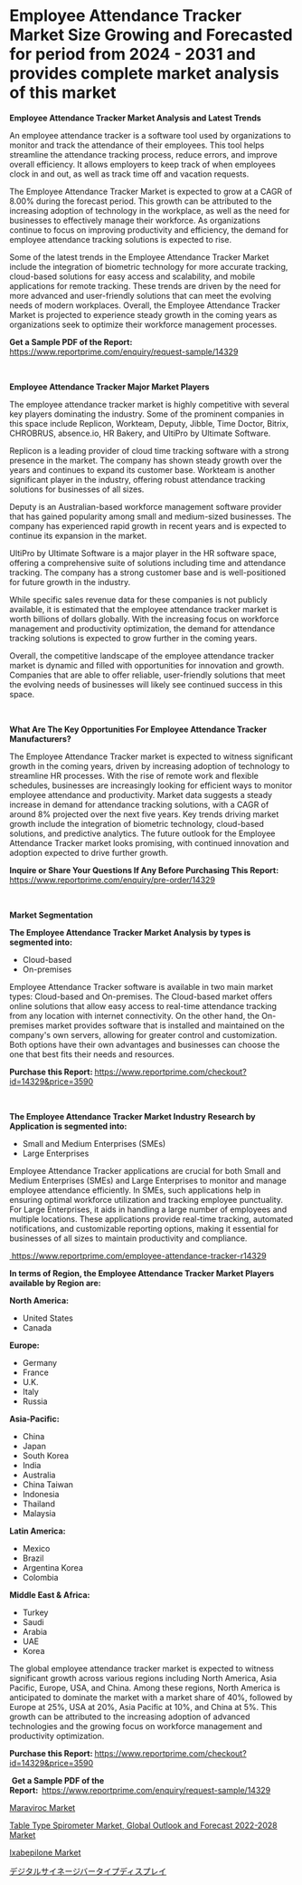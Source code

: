 <p><h1>Employee Attendance Tracker Market Size Growing and Forecasted for period from 2024 - 2031 and provides complete market analysis of this market</h1></p><p><strong>Employee Attendance Tracker Market Analysis and Latest Trends</strong></p>
<p><p>An employee attendance tracker is a software tool used by organizations to monitor and track the attendance of their employees. This tool helps streamline the attendance tracking process, reduce errors, and improve overall efficiency. It allows employers to keep track of when employees clock in and out, as well as track time off and vacation requests.</p><p>The Employee Attendance Tracker Market is expected to grow at a CAGR of 8.00% during the forecast period. This growth can be attributed to the increasing adoption of technology in the workplace, as well as the need for businesses to effectively manage their workforce. As organizations continue to focus on improving productivity and efficiency, the demand for employee attendance tracking solutions is expected to rise.</p><p>Some of the latest trends in the Employee Attendance Tracker Market include the integration of biometric technology for more accurate tracking, cloud-based solutions for easy access and scalability, and mobile applications for remote tracking. These trends are driven by the need for more advanced and user-friendly solutions that can meet the evolving needs of modern workplaces. Overall, the Employee Attendance Tracker Market is projected to experience steady growth in the coming years as organizations seek to optimize their workforce management processes.</p></p>
<p><strong>Get a Sample PDF of the Report:&nbsp;</strong> <a href="https://www.reportprime.com/enquiry/request-sample/14329">https://www.reportprime.com/enquiry/request-sample/14329</a></p>
<p>&nbsp;</p>
<p><strong>Employee Attendance Tracker Major Market Players</strong></p>
<p><p>The employee attendance tracker market is highly competitive with several key players dominating the industry. Some of the prominent companies in this space include Replicon, Workteam, Deputy, Jibble, Time Doctor, Bitrix, CHROBRUS, absence.io, HR Bakery, and UltiPro by Ultimate Software.</p><p>Replicon is a leading provider of cloud time tracking software with a strong presence in the market. The company has shown steady growth over the years and continues to expand its customer base. Workteam is another significant player in the industry, offering robust attendance tracking solutions for businesses of all sizes.</p><p>Deputy is an Australian-based workforce management software provider that has gained popularity among small and medium-sized businesses. The company has experienced rapid growth in recent years and is expected to continue its expansion in the market.</p><p>UltiPro by Ultimate Software is a major player in the HR software space, offering a comprehensive suite of solutions including time and attendance tracking. The company has a strong customer base and is well-positioned for future growth in the industry.</p><p>While specific sales revenue data for these companies is not publicly available, it is estimated that the employee attendance tracker market is worth billions of dollars globally. With the increasing focus on workforce management and productivity optimization, the demand for attendance tracking solutions is expected to grow further in the coming years.</p><p>Overall, the competitive landscape of the employee attendance tracker market is dynamic and filled with opportunities for innovation and growth. Companies that are able to offer reliable, user-friendly solutions that meet the evolving needs of businesses will likely see continued success in this space.</p></p>
<p>&nbsp;</p>
<p><strong>What Are The Key Opportunities For Employee Attendance Tracker Manufacturers?</strong></p>
<p><p>The Employee Attendance Tracker market is expected to witness significant growth in the coming years, driven by increasing adoption of technology to streamline HR processes. With the rise of remote work and flexible schedules, businesses are increasingly looking for efficient ways to monitor employee attendance and productivity. Market data suggests a steady increase in demand for attendance tracking solutions, with a CAGR of around 8% projected over the next five years. Key trends driving market growth include the integration of biometric technology, cloud-based solutions, and predictive analytics. The future outlook for the Employee Attendance Tracker market looks promising, with continued innovation and adoption expected to drive further growth.</p></p>
<p><strong>Inquire or Share Your Questions If Any Before Purchasing This Report:</strong> <a href="https://www.reportprime.com/enquiry/pre-order/14329">https://www.reportprime.com/enquiry/pre-order/14329</a></p>
<p>&nbsp;</p>
<p><strong>Market Segmentation</strong></p>
<p><strong>The Employee Attendance Tracker Market Analysis by types is segmented into:</strong></p>
<p><ul><li>Cloud-based</li><li>On-premises</li></ul></p>
<p><p>Employee Attendance Tracker software is available in two main market types: Cloud-based and On-premises. The Cloud-based market offers online solutions that allow easy access to real-time attendance tracking from any location with internet connectivity. On the other hand, the On-premises market provides software that is installed and maintained on the company's own servers, allowing for greater control and customization. Both options have their own advantages and businesses can choose the one that best fits their needs and resources.</p></p>
<p><strong>Purchase this Report:&nbsp;</strong><a href="https://www.reportprime.com/checkout?id=14329&price=3590">https://www.reportprime.com/checkout?id=14329&price=3590</a></p>
<p>&nbsp;</p>
<p><strong>The Employee Attendance Tracker Market Industry Research by Application is segmented into:</strong></p>
<p><ul><li>Small and Medium Enterprises (SMEs)</li><li>Large Enterprises</li></ul></p>
<p><p>Employee Attendance Tracker applications are crucial for both Small and Medium Enterprises (SMEs) and Large Enterprises to monitor and manage employee attendance efficiently. In SMEs, such applications help in ensuring optimal workforce utilization and tracking employee punctuality. For Large Enterprises, it aids in handling a large number of employees and multiple locations. These applications provide real-time tracking, automated notifications, and customizable reporting options, making it essential for businesses of all sizes to maintain productivity and compliance.</p></p>
<p><a href="https://www.reportprime.com/employee-attendance-tracker-r14329">&nbsp;https://www.reportprime.com/employee-attendance-tracker-r14329</a></p>
<p><strong>In terms of Region, the Employee Attendance Tracker Market Players available by Region are:</strong></p>
<p>
    <p> <strong> North America: </strong>
        <ul>
            <li>United States</li>
            <li>Canada</li>
        </ul>
        </p> 
    <p> <strong> Europe: </strong>
        <ul>
            <li>Germany</li>
            <li>France</li>
            <li>U.K.</li>
            <li>Italy</li>
            <li>Russia</li>
        </ul>
        </p> 
    <p> <strong> Asia-Pacific: </strong>
        <ul>
            <li>China</li>
            <li>Japan</li>
            <li>South Korea</li>
            <li>India</li>
            <li>Australia</li>
            <li>China Taiwan</li>
            <li>Indonesia</li>
            <li>Thailand</li>
            <li>Malaysia</li>
        </ul>
        </p> 
    <p> <strong> Latin America: </strong>
        <ul>
            <li>Mexico</li>
            <li>Brazil</li>
            <li>Argentina Korea</li>
            <li>Colombia</li>
        </ul>
        </p> 
    <p> <strong> Middle East & Africa: </strong>
        <ul>
            <li>Turkey</li>
            <li>Saudi</li>
            <li>Arabia</li>
            <li>UAE</li>
            <li>Korea</li>
        </ul>
    </p>
    </p>
<p><p>The global employee attendance tracker market is expected to witness significant growth across various regions including North America, Asia Pacific, Europe, USA, and China. Among these regions, North America is anticipated to dominate the market with a market share of 40%, followed by Europe at 25%, USA at 20%, Asia Pacific at 10%, and China at 5%. This growth can be attributed to the increasing adoption of advanced technologies and the growing focus on workforce management and productivity optimization.</p></p>
<p><strong>Purchase this Report: </strong><a href="https://www.reportprime.com/checkout?id=14329&price=3590">https://www.reportprime.com/checkout?id=14329&price=3590</a></p>
<p>&nbsp;<strong>Get a Sample PDF of the Report:&nbsp;&nbsp;</strong><a href="https://www.reportprime.com/enquiry/request-sample/14329">https://www.reportprime.com/enquiry/request-sample/14329</a></p>
<p><strong></strong></p>
<p><p><a href="https://github.com/LiamKanenood/Market-Research-Report-List-2/blob/main/maraviroc-market.md">Maraviroc Market</a></p><p><a href="https://issuu.com/reportprime-2/docs/table-type-spirometer-market-global_92ec5db882300b">Table Type Spirometer Market, Global Outlook and Forecast 2022-2028 Market</a></p><p><a href="https://github.com/rslnowrouzi/Market-Research-Report-List-2/blob/main/ixabepilone-market.md">Ixabepilone Market</a></p><p><a href="https://github.com/nemesis2824/Market-Research-Report-List-3/blob/main/984140186913.md">デジタルサイネージバータイプディスプレイ</a></p></p>